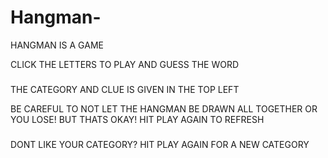# Hangman-
HANGMAN IS A GAME

CLICK THE LETTERS TO PLAY AND GUESS THE WORD

#####
THE CATEGORY AND CLUE IS GIVEN IN THE TOP LEFT

BE CAREFUL TO NOT LET THE HANGMAN BE DRAWN ALL TOGETHER OR YOU LOSE!
BUT THATS OKAY!
HIT PLAY AGAIN TO REFRESH 

###
DONT LIKE YOUR CATEGORY?
HIT PLAY AGAIN FOR A NEW CATEGORY
